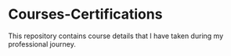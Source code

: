 # Courses-Certifications

This repository contains course details that I have taken during my professional journey.
